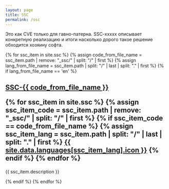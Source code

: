 ```yaml
---
layout: page
title: SSC
permalink: /ssc
---
```


Это как CVE только для гавно-патерна. SSC-xxxxx описывает конкретную реализацию и итоги насколько дорого такое решение обходится хозяину софта.

{% for ssc_item in site.ssc %}
{% assign code_from_file_name = ssc_item.path  | remove: "_ssc/" | split: "/" | first %}
{% assign lang_from_file_name = ssc_item.path | split: "/" | last  | split: "." | first %}
{% if lang_from_file_name == 'en' %}
  <h2>
    <a href="{{ ssc_item.url }}">
      SSC-{{ code_from_file_name }}
    </a>

{% for ssc_item in site.ssc %}
{% assign ssc_item_code = ssc_item.path  | remove: "_ssc/" | split: "/" | first %}
{% if ssc_item_code == code_from_file_name %}
{% assign ssc_item_lang = ssc_item.path | split: "/" | last  | split: "." | first %}
<a href="{{ ssc_item.url }}" class="{{ ssc_item_lang }}" title="View in {{ ssc_item_lang }}">{{ site.data.languages[ssc_item_lang].icon }}</a>
{% endif %}
{% endfor %}
  </h2>
  <p>{{ ssc_item.description }}</p>
{% endif %}
{% endfor %}